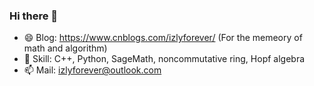 ### Hi there 👋

- 😄 Blog: https://www.cnblogs.com/izlyforever/ (For the memeory of math and algorithm)
- 🔭 Skill: C++, Python, SageMath, noncommutative ring, Hopf algebra
- 📫 Mail: izlyforever@outlook.com

<!--
**izlyforever/izlyforever** is a ✨ _special_ ✨ repository because its `README.md` (this file) appears on your GitHub profile.

Here are some ideas to get you started:

- 🔭 I’m currently working on ...
- 🌱 I’m currently learning ...
- 👯 I’m looking to collaborate on ...
- 🤔 I’m looking for help with ...
- 💬 Ask me about ...
- 📫 How to reach me: ...

-->
